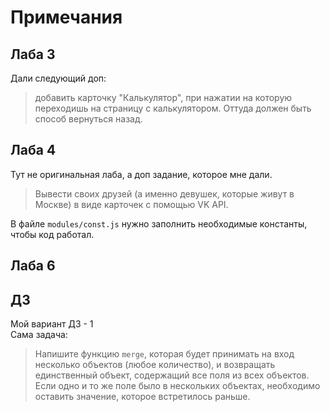 # Примечания
## Лаба 3
Дали следующий доп: 
> добавить карточку "Калькулятор", при нажатии на которую переходишь на страницу с калькулятором. Оттуда должен быть способ вернуться назад.

## Лаба 4
Тут не оригинальная лаба, а доп задание, которое мне дали.
> Вывести своих друзей (а именно девушек, которые живут в Москве) в виде карточек с помощью VK API.

В файле `modules/const.js` нужно заполнить необходимые константы, чтобы код работал.

## Лаба 6


## ДЗ
Мой вариант ДЗ - 1  
Сама задача:
> Напишите функцию `merge`, которая будет принимать на вход несколько объектов (любое количество), и возвращать единственный объект, содержащий все поля из всех объектов. Если одно и то же поле было в нескольких объектах, необходимо оставить значение, которое встретилось раньше.